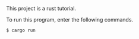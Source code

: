 This project is a rust tutorial.

To run this program, enter the following commands.

```
$ cargo run 
```